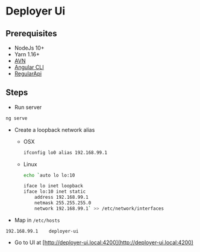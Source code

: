 # **Deployer Ui**

## **Prerequisites**

* NodeJs 10+
* Yarn 1.16+
* [AVN](https://www.npmjs.com/package/avn)
* [Angular CLI](https://github.com/angular/angular-cli)
* [RegularApi](https://github.com/dorefactor/RegularApi)

## **Steps**

* Run server

```sh
ng serve
```

* Create a loopback network alias

  * OSX

    ```sh
    ifconfig lo0 alias 192.168.99.1
    ```

  * Linux

    ```sh
    echo `auto lo lo:10

    iface lo inet loopback
    iface lo:10 inet static
        address 192.168.99.1
        netmask 255.255.255.0
        network 192.168.99.1` >> /etc/network/interfaces
    ```

* Map in `/etc/hosts`

```file
192.168.99.1    deployer-ui
```

* Go to UI at [http://deployer-ui.local:4200](http://deployer-ui.local:4200)
